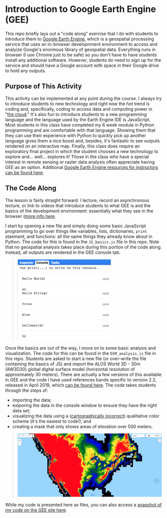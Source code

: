 # Introduction to Google Earth Engine (GEE)
This repo briefly lays out a "code along" exercise that I do with students to introduce them to [Google Earth Engine](https://earthengine.google.com/), which is a geospatial processing service that uses an in-browser developnment environment to access and analyize Google's enormous library of geospatial data. Everything runs in browser (I use Chrome just to be safe) so you don't have to have students install any additional software. However, students do need to sign up for the service and should have a Google account with space in their Google drive to hold any outputs.

## Purpose of This Activity
This activity can be implemented at any point during the course. I always try to introduce students to new technology and right now the hot trend is coding and, specifically, coding to access data and computing power in "[the cloud](https://www.zdnet.com/article/stop-saying-the-cloud-is-just-someone-elses-computer-because-its-not/)." It's also fun to introduce students to a new programming language and the language used by the Earth Engine IDE is JavaScript. Most students in this class have completed my 6 week module in Python programming and are comfortable with that language. Showing them that they can use their experience with Python to quickly pick up another language gives them a nice boost and, besides, it's fantastic to see outputs rendered on an interactive map. Finally, this class does require an exploratory final project in which the student chooses a new technology to explore and... well... explores it! Those in the class who have a special interest in remote sensing or raster data analysis often appreciate having GEE as an option. Additional [Google Earth Engine resources for instructors can be found here](https://developers.google.com/earth-engine/tutorials/edu#introductory-remote-sensing-code-labs).

## The Code Along
The lesson is fairly straight forward. I lecture, record an asynchronous lecture, or link to videos that introduce students to what GEE is and the basics of the development environment: essentially what they see in the browser ([more info here](https://www.google.com/earth/outreach/learn/introduction-to-google-earth-engine/).

I start by opening a new file and simply doing some basic JavaScript programming to go over things like variables, lists, dictionaries, `print` staement, and functions: all the same things they already know about in Python. The code for this is found in the `JS_basics.js` file in this repo. Note that no geospatial analysis takes place during this portion of the code along. Instead, all outputs are rendered in the GEE console tab. 
> ![](images/JS_basics_output.png.png)

Once the basics are out of the way, I move on to some basic analysis and visualization. The code for this can be found in the `DSM_analysis.js` file in this repo. Students are asked to start a new file (or over-write the file containing the basics of JS) and import the ALOS World 3D - 30m (AW3D30) global digital surface model (horizontal resolution of approximately 30 meters). There are actually a few versions of this available in GEE and the code I have used references bands specific to version 2.2, released in April 2019, which [can be found here](https://developers.google.com/earth-engine/datasets/catalog/JAXA_ALOS_AW3D30_V2_2). The code takes students through the steps of:
- importing the data;
- exlporing the data in the console window to ensure they have the right data set;
- visualizing the data using a ([cartographically incorrect](https://www.e-education.psu.edu/maps/l5_p5.html)) qualitative color scheme (it's the easiest to code!); and
- creating a mask that only shows areas of elevation over 500 meters. 

> ![](images/DSM_analysis_output.png)

While my code is presented here as files, you can also access a [snapshot of my code on the GEE site here](https://code.earthengine.google.com/8675ccd49ee67b0048f13477c32930cd).
